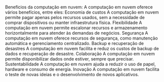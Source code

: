 Beneficios da computação em nuvem:
A computação em nuvem oferece vários benefícios, entre eles: 
Economia de custos
A computação em nuvem permite pagar apenas pelos recursos usados, sem a necessidade de comprar dispositivos ou manter infraestrutura física. 
Flexibilidade
A computação em nuvem permite escalonar recursos e armazenamento horizontalmente para atender às demandas de negócios. 
Segurança
A computação em nuvem oferece recursos de segurança, como manutenção automática e gerenciamento centralizado. 
Backup e recuperação de desastres
A computação em nuvem facilita e reduz os custos de backup de dados e recuperação de desastre. 
Colaboração
A computação em nuvem permite disponibilizar dados onde estiver, sempre que precisar. 
Sustentabilidade
A computação em nuvem ajuda a reduzir o uso de papel, hardware e consumo de energia. 
Inovação
A computação em nuvem facilita o teste de novas ideias e o desenvolvimento de novos aplicativos. 
